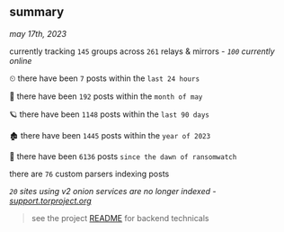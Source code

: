 
## summary
_may 17th, 2023_

currently tracking `145` groups across `261` relays & mirrors - _`100` currently online_

⏲ there have been `7` posts within the `last 24 hours`

🦈 there have been `192` posts within the `month of may`

🪐 there have been `1148` posts within the `last 90 days`

🏚 there have been `1445` posts within the `year of 2023`

🦕 there have been `6136` posts `since the dawn of ransomwatch`

there are `76` custom parsers indexing posts

_`20` sites using v2 onion services are no longer indexed - [support.torproject.org](https://support.torproject.org/onionservices/v2-deprecation/)_

> see the project [README](https://github.com/joshhighet/ransomwatch#ransomwatch--) for backend technicals
